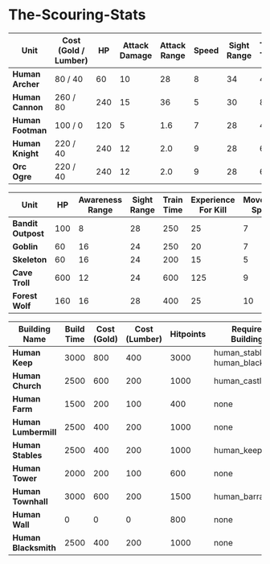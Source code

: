 # The-Scouring-Stats

| **Unit**           | **Cost (Gold / Lumber)** | **HP**      | **Attack Damage** | **Attack Range** | **Speed**      | **Sight Range**    | **Train Time** |
|--------------------|--------------------------|-------------|-------------------|------------------|----------------|--------------------|----------------|
| **Human Archer**    | 80 / 40                  | 60          | 10                | 28               | 8              | 34                 | 400            |
| **Human Cannon**    | 260 / 80                 | 240         | 15                | 36               | 5              | 30                 | 800            |
| **Human Footman**   | 100 / 0                  | 120         | 5                 | 1.6              | 7              | 28                 | 400            |
| **Human Knight**    | 220 / 40                 | 240         | 12                | 2.0              | 9              | 28                 | 600            |
| **Orc Ogre**        | 220 / 40                 | 240         | 12                | 2.0              | 9              | 28                 | 600            |

| **Unit**               | **HP**      | **Awareness Range** | **Sight Range** | **Train Time** | **Experience For Kill** | **Movement Speed** | **Attack Damage** | **Attack Range** | **Attack Type**     |
|------------------------|-------------|---------------------|-----------------|----------------|-------------------------|-------------------|-------------------|------------------|--------------------|
| **Bandit Outpost**      | 100         | 8                   | 28              | 250            | 25                      | 7                 | 10                | 1.6              | Melee              |
| **Goblin**              | 60          | 16                  | 24              | 250            | 20                      | 7                 | 5                 | 22               | Ranged             |
| **Skeleton**            | 60          | 16                  | 24              | 200            | 15                      | 5                 | 4                 | 1.6              | Melee              |
| **Cave Troll**          | 600         | 12                  | 24              | 600            | 125                     | 9                 | 20                | 2.0              | Melee              |
| **Forest Wolf**         | 160         | 16                  | 28              | 400            | 25                      | 10                | 4                 | 1.4              | Melee              |



| **Building Name**     | **Build Time** | **Cost (Gold)** | **Cost (Lumber)** | **Hitpoints** | **Required Buildings**       | **Research Options**    | **Unit Train Options**    | **Upgraded From**   |
|-----------------------|----------------|-----------------|-------------------|---------------|-----------------------------|--------------------------|---------------------------|---------------------|
| **Human Keep**        | 3000           | 800             | 400               | 3000          | human_stables, human_blacksmith | peasants_bows            | human_peasant             | human_townhall      |
| **Human Church**      | 2500           | 600             | 200               | 1000          | human_castle                 | knights_healing          | human_peasant             | none                |
| **Human Farm**        | 1500           | 200             | 100               | 400           | none                         | none                     | none                      | none                |
| **Human Lumbermill**  | 2500           | 400             | 200               | 1000          | none                         | none                     | none                      | none                |
| **Human Stables**     | 2500           | 400             | 200               | 1000          | human_keep                   | none                     | none                      | none                |
| **Human Tower**       | 2000           | 200             | 100               | 600           | none                         | none                     | none                      | none                |
| **Human Townhall**    | 3000           | 600             | 200               | 1500          | human_barracks               | peasants_bows            | human_peasant             | none                |
| **Human Wall**        | 0              | 0               | 0                 | 800           | none                         | none                     | none                      | none                |
| **Human Blacksmith**  | 2500           | 400             | 200               | 1000          | none                         | footman_shields          | human_cannon              | none                |











